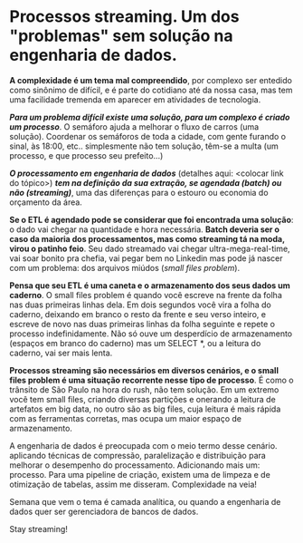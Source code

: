 # Processos streaming. Um dos "problemas" sem solução na engenharia de dados.

**A complexidade é um tema mal compreendido**, por complexo ser entedido como sinônimo de difícil, e é parte do cotidiano até da nossa casa, mas tem uma facilidade tremenda em aparecer em atividades de tecnologia.

**_Para um problema difícil existe uma solução, para um complexo é criado um processo_**. O semáforo ajuda a melhorar o fluxo de carros (uma solução). Coordenar os semáforos de toda a cidade, com gente furando o sinal, às 18:00, etc.. simplesmente não tem solução, têm-se a multa (um processo, e que processo seu prefeito...)

**_O processamento em engenharia de dados_** (detalhes aqui: <colocar link do tópico>) **_tem na definição da sua extração, se agendada (batch) ou não (streaming)_**, uma das diferenças para o estouro ou economia do orçamento da área.

**Se o ETL é agendado pode se considerar que foi encontrada uma solução**: o dado vai chegar na quantidade e hora necessária. **Batch deveria ser o caso da maioria dos processamentos, mas como streaming tá na moda, virou o patinho feio**. Seu dado streamado vai chegar ultra-mega-real-time, vai soar bonito pra chefia, vai pegar bem no Linkedin mas pode já nascer com um problema: dos arquivos miúdos (_small files problem_).

**Pensa que seu ETL é uma caneta e o armazenamento dos seus dados um caderno**. O small files problem é quando você escreve na frente da folha nas duas primeiras linhas dela. Em dois segundos você vira a folha do caderno, deixando em branco o resto da frente e seu verso inteiro, e escreve de novo nas duas primeiras linhas da folha seguinte e repete o processo indefinidamente. Não só ouve um desperdício de armazenamento (espaços em branco do caderno) mas um SELECT *, ou a leitura do caderno, vai ser mais lenta.

**Processos streaming são necessários em diversos cenários, e o small files problem é uma situação recorrente nesse tipo de processo**. É como o trânsito de São Paulo na hora do rush, não tem solução. Em um extremo você tem small files, criando diversas partições e onerando a leitura de artefatos em big data, no outro são as big files, cuja leitura é mais rápida com as ferramentas corretas, mas ocupa um maior espaço de armazenamento.

A engenharia de dados é preocupada com o meio termo desse cenário. aplicando técnicas de compressão, paralelização e distribuição para melhorar o desempenho do processamento. Adicionando mais um: processo. Para uma pipeline de criação, existem uma de limpeza e de otimização de tabelas, assim me disseram. Complexidade na veia!

Semana que vem o tema é camada analítica, ou quando a engenharia de dados quer ser gerenciadora de bancos de dados.

Stay streaming!
